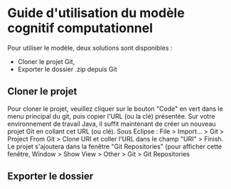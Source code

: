 # Guide d'utilisation du modèle cognitif computationnel
Pour utiliser le modèle, deux solutions sont disponibles : 
- Cloner le projet Git,
- Exporter le dossier .zip depuis Git

## Cloner le projet
Pour cloner le projet, veuillez cliquer sur le bouton "Code" en vert dans le menu principal du git, puis copier l'URL (ou la clé) présentée. 
Sur votre environnement de travail Java, il suffit maintenant de créer un nouveau projet Git en collant cet URL (ou clé). Sous Eclipse : File > Import... > Git > Project From Git > Clone URI et coller l'URL dans le champ "URI" > Finish.
Le projet s'ajoutera dans la fenêtre "Git Repositories" (pour afficher cette fenêtre, Window > Show View > Other > Git > Git Repositories

## Exporter le dossier

